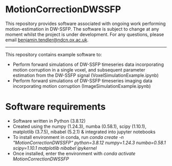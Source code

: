 # MotionCorrectionDWSSFP

This repository provides software associated with ongoing work performing motion-estimation in DW-SSFP. The software is subject to change at any moment whilst the project is under development. For any questions, please email benjamin.tendler@ndcn.ox.ac.uk.

--- 

This repository contains example software to:
- Perform forward simulations of DW-SSFP timeseries data incorporating motion corruption in a single voxel, and subsequent parameter estimation from the DW-SSFP signal (VoxelSimulationExample.ipynb)
- Perform forward simulations of DW-SSFP timeseries imaging data incorporating motion corruption (ImageSimulationExample.ipynb)

# Software requirements

- Software written in Python (3.8.12) 
- Created using the numpy (1.24.3), numba (0.58.1), scipy (1.10.1), matplotlib (3.7.5), nibabel (5.2.1) & integrated into jupyter notebooks
- To install environment in conda, run _conda create -n "MotionCorrectionDWSSFP" python=3.8.12 numpy=1.24.3 numba=0.58.1 scipy=1.10.1 matplotlib nibabel ipykernel_
- Once installed, enter the environment with _conda activate MotionCorrectionDWSSFP_



